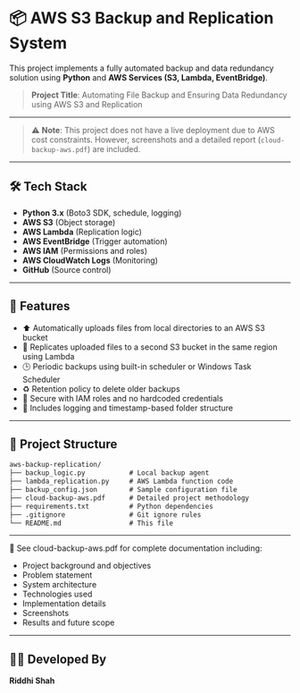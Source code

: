 # 📦 AWS S3 Backup and Replication System

This project implements a fully automated backup and data redundancy solution using **Python** and **AWS Services (S3, Lambda, EventBridge)**.

>  **Project Title**: Automating File Backup and Ensuring Data Redundancy using AWS S3 and Replication  


---

> ⚠️ **Note**: This project does not have a live deployment due to AWS cost constraints. However, screenshots and a detailed report (`cloud-backup-aws.pdf`) are included.

---

## 🛠️ Tech Stack

- **Python 3.x** (Boto3 SDK, schedule, logging)
- **AWS S3** (Object storage)
- **AWS Lambda** (Replication logic)
- **AWS EventBridge** (Trigger automation)
- **AWS IAM** (Permissions and roles)
- **AWS CloudWatch Logs** (Monitoring)
- **GitHub** (Source control)

---


## 🚀 Features

- ⬆️ Automatically uploads files from local directories to an AWS S3 bucket
- 🔁 Replicates uploaded files to a second S3 bucket in the same region using Lambda
- 🕒 Periodic backups using built-in scheduler or Windows Task Scheduler
- ♻️ Retention policy to delete older backups
- 🔐 Secure with IAM roles and no hardcoded credentials
- 📄 Includes logging and timestamp-based folder structure

---

## 📂 Project Structure

```txt
aws-backup-replication/
├── backup_logic.py           # Local backup agent
├── lambda_replication.py     # AWS Lambda function code
├── backup_config.json        # Sample configuration file
├── cloud-backup-aws.pdf      # Detailed project methodology
├── requirements.txt          # Python dependencies
├── .gitignore                # Git ignore rules              
└── README.md                 # This file

```
---

📄 See cloud-backup-aws.pdf for complete documentation including:

- Project background and objectives
- Problem statement
- System architecture
- Technologies used
- Implementation details
- Screenshots
- Results and future scope

---

## 👩‍💻 Developed By

**Riddhi Shah**  
